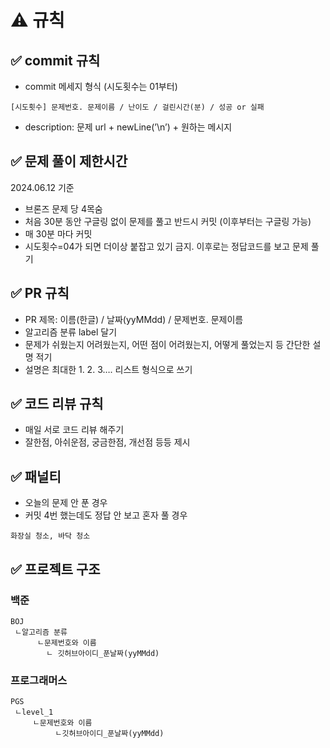 # ⚠️ 규칙

## **✅ commit 규칙**

- commit 메세지 형식 (시도횟수는 01부터)

```
[시도횟수] 문제번호. 문제이름 / 난이도 / 걸린시간(분) / 성공 or 실패
```

- description: 문제 url + newLine(’\n’) + 원하는 메시지

## ✅ 문제 풀이 제한시간

2024.06.12 기준 

- 브론즈 문제 당 4목숨
- 처음 30분 동안 구글링 없이 문제를 풀고 반드시 커밋 (이후부터는 구글링 가능)
- 매 30분 마다 커밋
- 시도횟수=04가 되면 더이상 붙잡고 있기 금지. 이후로는 정답코드를 보고 문제 풀기

## **✅ PR 규칙**

- PR 제목: 이름(한글) / 날짜(yyMMdd) / 문제번호. 문제이름
- 알고리즘 분류 label 달기
- 문제가 쉬웠는지 어려웠는지, 어떤 점이 어려웠는지, 어떻게 풀었는지 등 간단한 설명 적기
- 설명은 최대한 1. 2. 3….  리스트 형식으로 쓰기

## **✅ 코드 리뷰 규칙**

- 매일 서로 코드 리뷰 해주기
- 잘한점, 아쉬운점, 궁금한점, 개선점 등등 제시

## ✅ 패널티

- 오늘의 문제 안 푼 경우
- 커밋 4번 했는데도 정답 안 보고 혼자 풀 경우

```
화장실 청소, 바닥 청소
```

## **✅ 프로젝트 구조**

### 백준

```
BOJ
 ㄴ알고리즘 분류
      ㄴ문제번호와 이름
        ㄴ 깃허브아이디_푼날짜(yyMMdd)
```

### 프로그래머스

```
PGS
 ㄴlevel_1
     ㄴ문제번호와 이름
          ㄴ깃허브아이디_푼날짜(yyMMdd)
```
